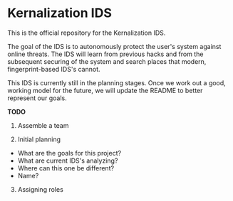 # Kernalization IDS

This is the official repository for the Kernalization IDS. 

The goal of the IDS is to autonomously protect the user's system against online threats. The IDS will learn from previous hacks and from the subsequent securing of the system and search places that modern, fingerprint-based IDS's cannot. 

This IDS is currently still in the planning stages. Once we work out a good, working model for the future, we will update the 
README to better represent our goals.


**TODO**

1) Assemble a team

2) Initial planning
  - What are the goals for this project?
  - What are current IDS's analyzing?
  - Where can this one be different?
  - Name?

3) Assigning roles 
